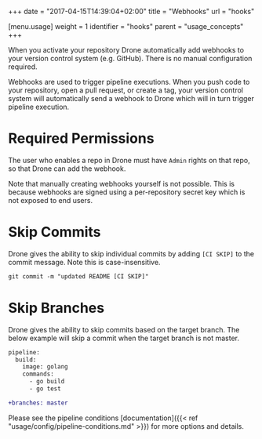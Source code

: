 +++
date = "2017-04-15T14:39:04+02:00"
title = "Webhooks"
url = "hooks"

[menu.usage]
  weight = 1
  identifier = "hooks"
  parent = "usage_concepts"
+++

When you activate your repository Drone automatically add webhooks to your version control system (e.g. GitHub). There is no manual configuration required.

Webhooks are used to trigger pipeline executions. When you push code to your repository, open a pull request, or create a tag, your version control system will automatically send a webhook to Drone which will in turn trigger pipeline execution.

# Required Permissions

The user who enables a repo in Drone must have `Admin` rights on that repo, so that Drone can add the webhook.  

Note that manually creating webhooks yourself is not possible. This is because webhooks are signed using a per-repository secret key which is not exposed to end users. 

<!-- # Recreate Webhooks

Drone provides the ability to recreate webhooks, in case they were accidentally removed or altered, using the command line utility.

```text
drone repo repair <repo>
drone repo repair octocat/hello-world
``` -->

# Skip Commits

Drone gives the ability to skip individual commits by adding `[CI SKIP]` to the commit message. Note this is case-insensitive.

```diff
git commit -m "updated README [CI SKIP]"
```

# Skip Branches

Drone gives the ability to skip commits based on the target branch. The below example will skip a commit when the target branch is not master.

```diff
pipeline:
  build:
    image: golang
    commands:
      - go build
      - go test

+branches: master
```

Please see the pipeline conditions [documentation]({{< ref "usage/config/pipeline-conditions.md" >}}) for more options and details.
